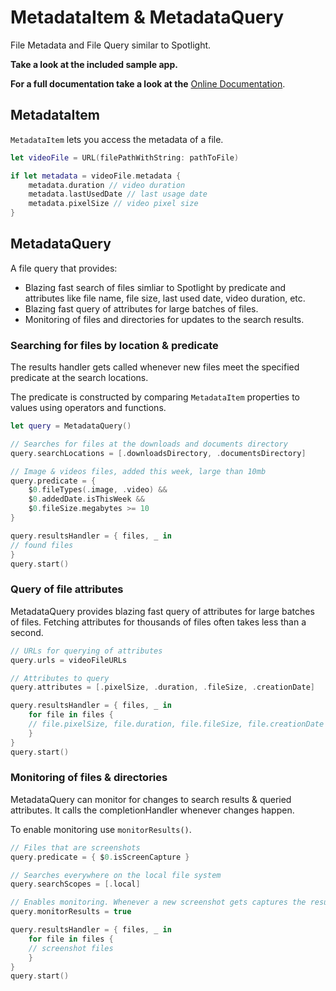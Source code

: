 # MetadataItem & MetadataQuery

File Metadata and File Query similar to Spotlight.

**Take a look at the included sample app.**

**For a full documentation take a look at the** [Online Documentation](https://swiftpackageindex.com/flocked/FZMetadata/documentation/).

## MetadataItem

`MetadataItem` lets you access the metadata of a file.

```swift
let videoFile = URL(filePathWithString: pathToFile)

if let metadata = videoFile.metadata {
    metadata.duration // video duration
    metadata.lastUsedDate // last usage date
    metadata.pixelSize // video pixel size
}
```

## MetadataQuery

A file query that provides:
- Blazing fast search of files simliar to Spotlight by predicate and attributes like file name, file size, last used date, video duration, etc.
- Blazing fast query of attributes for large batches of files.
- Monitoring of files and directories for updates to the search results.

### Searching for files by location & predicate

The results handler gets called whenever new files meet the specified predicate at the search locations.

The predicate is constructed by comparing `MetadataItem` properties to values using operators and functions.

```swift
let query = MetadataQuery()

// Searches for files at the downloads and documents directory
query.searchLocations = [.downloadsDirectory, .documentsDirectory]

// Image & videos files, added this week, large than 10mb
query.predicate = { 
    $0.fileTypes(.image, .video) && 
    $0.addedDate.isThisWeek && 
    $0.fileSize.megabytes >= 10 
}

query.resultsHandler = { files, _ in
// found files
}
query.start()
```

### Query of file attributes

MetadataQuery provides blazing fast query of attributes for large batches of files. Fetching attributes for thousands of files often takes less than a second.

```swift
// URLs for querying of attributes
query.urls = videoFileURLs

// Attributes to query
query.attributes = [.pixelSize, .duration, .fileSize, .creationDate]

query.resultsHandler = { files, _ in  
    for file in files {
    // file.pixelSize, file.duration, file.fileSize, file.creationDate
    }
}
query.start()
```

### Monitoring of files & directories

MetadataQuery can monitor for changes to search results & queried attributes. It calls the completionHandler whenever changes happen.

To enable monitoring use `monitorResults()`.

```swift
// Files that are screenshots
query.predicate = { $0.isScreenCapture }

// Searches everywhere on the local file system
query.searchScopes = [.local]

// Enables monitoring. Whenever a new screenshot gets captures the results handler gets called
query.monitorResults = true

query.resultsHandler = { files, _ in
    for file in files {
    // screenshot files
    }
}
query.start()
```
